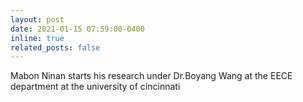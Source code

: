 ```yaml
---
layout: post
date: 2021-01-15 07:59:00-0400
inline: true
related_posts: false
---
```


Mabon Ninan starts his research under Dr.Boyang Wang at the EECE department  at the university of cincinnati
